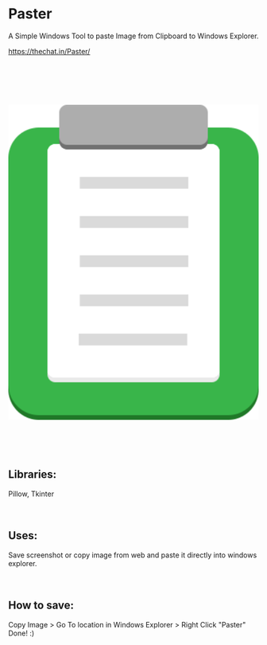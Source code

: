 # Paster
A Simple Windows Tool to paste Image from Clipboard to Windows Explorer.

https://thechat.in/Paster/

<br>
<br>
<br>
<br>
<br>
<img style="  display: block;
  margin-left: auto;
  margin-right: auto;
  width: 20vh;" src="docs/img/MyICon.png">
<br>
<br>
<br>
<br>

## Libraries:
Pillow, Tkinter
<br>
<br>
<br>

## Uses:
Save screenshot or copy image from web and paste it directly into windows explorer.
<br>
<br>
<br>
## How to save:
Copy Image > Go To location in Windows Explorer > Right Click "Paster" Done! :)
